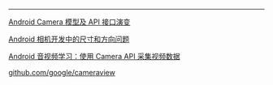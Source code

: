 


-----

[Android Camera 模型及 API 接口演变](https://glumes.com/post/android/android-camrea-api-evolution/)

[Android 相机开发中的尺寸和方向问题](https://glumes.com/post/android/android-camera-aspect-ratio-and-orientation/)

[Android 音视频学习：使用 Camera API 采集视频数据](https://mp.weixin.qq.com/s/Y_ugfLuRKBkpYXgQMzCq-A)



[github.com/google/cameraview](https://github.com/google/cameraview)